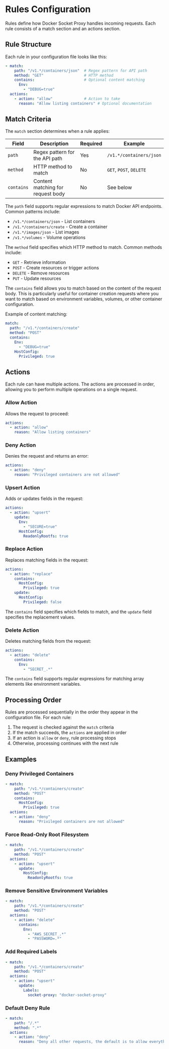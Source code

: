 # Rules Configuration

Rules define how Docker Socket Proxy handles incoming requests. Each rule consists of a match section and an actions section.

## Rule Structure

Each rule in your configuration file looks like this:

```yaml
- match:
    path: "/v1.*/containers/json"  # Regex pattern for API path
    method: "GET"                  # HTTP method
    contains:                      # Optional content matching
      Env:
        - "DEBUG=true"
  actions:
    - action: "allow"              # Action to take
      reason: "Allow listing containers" # Optional documentation
```

## Match Criteria

The `match` section determines when a rule applies:

| Field | Description | Required | Example |
|-------|-------------|----------|---------|
| `path` | Regex pattern for the API path | Yes | `/v1.*/containers/json` |
| `method` | HTTP method to match | No | `GET`, `POST`, `DELETE` |
| `contains` | Content matching for request body | No | See below |

The `path` field supports regular expressions to match Docker API endpoints. Common patterns include:

- `/v1.*/containers/json` - List containers
- `/v1.*/containers/create` - Create a container
- `/v1.*/images/json` - List images
- `/v1.*/volumes` - Volume operations

The `method` field specifies which HTTP method to match. Common methods include:

- `GET` - Retrieve information
- `POST` - Create resources or trigger actions
- `DELETE` - Remove resources
- `PUT` - Update resources

The `contains` field allows you to match based on the content of the request body. This is particularly useful for container creation requests where you want to match based on environment variables, volumes, or other container configuration.

Example of content matching:

```yaml
match:
  path: "/v1.*/containers/create"
  method: "POST"
  contains:
    Env:
      - "DEBUG=true"
    HostConfig:
      Privileged: true
```

## Actions

Each rule can have multiple actions. The actions are processed in order, allowing you to perform multiple operations on a single request.

### Allow Action

Allows the request to proceed:

```yaml
actions:
  - action: "allow"
    reason: "Allow listing containers"
```

### Deny Action

Denies the request and returns an error:

```yaml
actions:
  - action: "deny"
    reason: "Privileged containers are not allowed"
```

### Upsert Action

Adds or updates fields in the request:

```yaml
actions:
  - action: "upsert"
    update:
      Env:
        - "SECURE=true"
      HostConfig:
        ReadonlyRootfs: true
```

### Replace Action

Replaces matching fields in the request:

```yaml
actions:
  - action: "replace"
    contains:
      HostConfig:
        Privileged: true
    update:
      HostConfig:
        Privileged: false
```

The `contains` field specifies which fields to match, and the `update` field specifies the replacement values.

### Delete Action

Deletes matching fields from the request:

```yaml
actions:
  - action: "delete"
    contains:
      Env:
        - "SECRET_.*"
```

The `contains` field supports regular expressions for matching array elements like environment variables.

## Processing Order

Rules are processed sequentially in the order they appear in the configuration file. For each rule:

1. The request is checked against the `match` criteria
2. If the match succeeds, the `actions` are applied in order
3. If an action is `allow` or `deny`, rule processing stops
4. Otherwise, processing continues with the next rule

## Examples

### Deny Privileged Containers

```yaml
- match:
    path: "/v1.*/containers/create"
    method: "POST"
    contains:
      HostConfig:
        Privileged: true
  actions:
    - action: "deny"
      reason: "Privileged containers are not allowed"
```

### Force Read-Only Root Filesystem

```yaml
- match:
    path: "/v1.*/containers/create"
    method: "POST"
  actions:
    - action: "upsert"
      update:
        HostConfig:
          ReadonlyRootfs: true
```

### Remove Sensitive Environment Variables

```yaml
- match:
    path: "/v1.*/containers/create"
    method: "POST"
  actions:
    - action: "delete"
      contains:
        Env:
          - "AWS_SECRET_.*"
          - "PASSWORD=.*"
```

### Add Required Labels

```yaml
- match:
    path: "/v1.*/containers/create"
    method: "POST"
  actions:
    - action: "upsert"
      update:
        Labels:
          socket-proxy: "docker-socket-proxy"
```

### Default Deny Rule

```yaml
- match:
    path: "/.*"
    method: ".*"
  actions:
    - action: "deny"
      reason: "Deny all other requests, the default is to allow everything"
```

